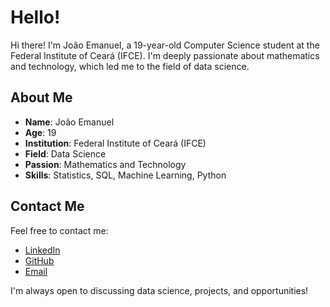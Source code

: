 # Hello!

Hi there! I'm João Emanuel, a 19-year-old Computer Science student at the Federal Institute of Ceará (IFCE). I'm deeply passionate about mathematics and technology, which led me to the field of data science. 

## About Me

- **Name**: João Emanuel
- **Age**: 19
- **Institution**: Federal Institute of Ceará (IFCE)
- **Field**: Data Science
- **Passion**: Mathematics and Technology
- **Skills**: Statistics, SQL, Machine Learning, Python

## Contact Me

Feel free to contact me:

- [LinkedIn](https://www.linkedin.com/in/joão-emanuel-7bb2981a4/) 
- [GitHub](https://www.github.com/SevlaJao)
- [Email](mailto:joemanuelalves1@gmail.com)

I'm always open to discussing data science, projects, and opportunities!

